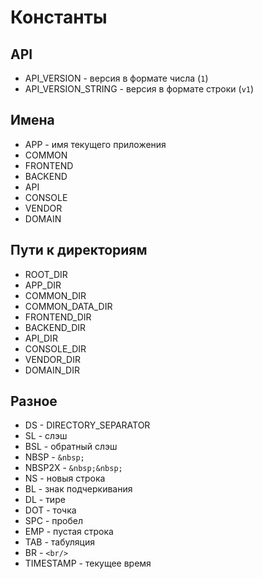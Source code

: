 Константы
===

## API

* API_VERSION - версия в формате числа (`1`)
* API_VERSION_STRING - версия в формате строки (`v1`)

## Имена

* APP - имя текущего приложения
* COMMON
* FRONTEND
* BACKEND
* API
* CONSOLE
* VENDOR
* DOMAIN

## Пути к директориям

* ROOT_DIR
* APP_DIR
* COMMON_DIR
* COMMON_DATA_DIR
* FRONTEND_DIR
* BACKEND_DIR
* API_DIR
* CONSOLE_DIR
* VENDOR_DIR
* DOMAIN_DIR

## Разное

* DS - DIRECTORY_SEPARATOR
* SL - слэш
* BSL - обратный слэш
* NBSP - `&nbsp;`
* NBSP2X - `&nbsp;&nbsp;`
* NS - новыя строка
* BL - знак подчеркивания
* DL - тире
* DOT - точка
* SPC - пробел
* EMP - пустая строка
* TAB - табуляция
* BR - `<br/>`
* TIMESTAMP - текущее время

